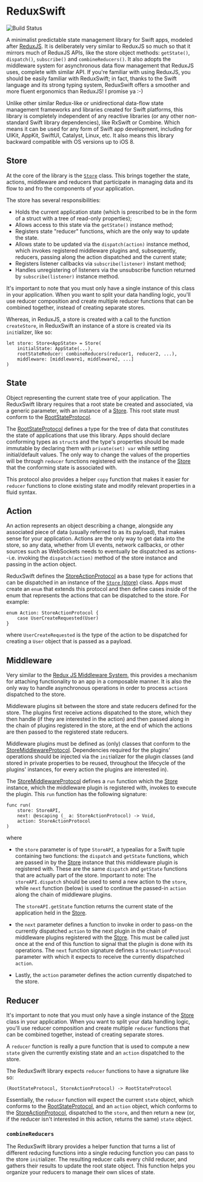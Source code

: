 # ReduxSwift

![Build Status](https://github.com/ugommirikwe/reduxswift/actions/workflows/swift.yml/badge.svg)

A minimalist predictable state management library for Swift apps, modeled after [ReduxJS](https://redux.js.org). It is deliberately very similar to ReduxJS so much so that it mirrors much of ReduxJS APIs, like the store object methods: `getState()`, `dispatch()`, `subscribe()` and `combineReducers()`. It also adopts the middleware system for asynchronous data flow management that ReduxJS  uses, complete with similar API. If you're familiar with using ReduxJS, you should be easily familiar with ReduxSwift; in fact, thanks to the Swift language and its strong typing system, ReduxSwift offers a smoother and more fluent ergonomics than ReduxJS! I promise ya :-)

Unlike other similar Redux-like or unidirectional data-flow state management frameworks and libraries created for Swift platforms, this library is completely independent of any reactive libraries (or any other non-standard Swift library dependencies), like RxSwift or Combine. Which means it can be used for any form of Swift app development, including for UIKit, AppKit, SwiftUI, Catalyst, Linux, etc. It also means this library backward compatible with OS versions up to iOS 8.

## Store

At the core of the library is the [`Store`](Sources/ReduxSwift/Store.swift) class. This brings together the state, actions, middleware and reducers that participate in managing data and its flow to and fro the components of your application.

The store has several responsibilities:
- Holds the current application state (which is prescribed to be in the form of a struct with a tree of read-only properties);
- Allows access to this state via the `getState()` instance method;
- Registers state "reducer" functions, which are the only way to update the state.
- Allows state to be updated via the `dispatch(action)` instance method, which invokes registered middleware plugins and, subsequently, reducers, passing along the action dispatched and the current state;
- Registers listener callbacks via `subscribe(listener)` instant method;
- Handles unregistering of listeners via the unsubscribe function returned by `subscribe(listener)` instance method.

It's important to note that you must only have a single instance of this class in your application. When you want to split your data handling logic, you'll use reducer composition and create multiple reducer functions that can be combined together, instead of creating separate stores.

Whereas, in ReduxJS, a store is created with a call to the function `createStore`, in ReduxSwift an instance of a store is created via its `init`ializer, like so:

```
let store: Store<AppState> = Store(
    initialState: AppState(...),
    rootStateReducer: combineReducers(reducer1, reducer2, ...),
    middleware: [middleware1, middleware2, ...]
)
```

## State
Object representing the current state tree of your application. The ReduxSwift library requires that a root state be created and associated, via a generic parameter, with an instance of a [Store](). This root state must conform to the [RootStateProtocol](Sources/ReduxSwift/RootStateProtocol.swift).

The [RootStateProtocol](Sources/ReduxSwift/RootStateProtocol.swift) defines a type for the tree of data that constitutes the state of applications that use this library. Apps should declare conforming types as `struct`s and the type's properties should be made immutable by declaring them with  `private(set) var` while setting initial/default values. The only way to change the values of the properties will be through `reducer` functions registered with the instance of the [Store](Sources/ReduxSwift/Store.swift) that the conforming state is associated with.

This protocol also provides a helper `copy` function that makes it easier for `reducer` functions to clone existing state and modify relevant properties in a fluid syntax.

## Action
An action represents an object describing a change, alongside any associated piece of data (usually referred to as its payload), that makes sense for your application. Actions are the only way to get data into the store, so any data, whether from UI events, network callbacks, or other sources such as WebSockets needs to eventually be dispatched as actions--i.e. invoking the `dispatch(action)` method of the store instance and passing in the action object.

ReduxSwift defines the [StoreActionProtocol](Sources/ReduxSwift/StoreActionProtocol.swift) as a base type for actions that can be dispatched in an instance of the [`Store` (store)](Sources/ReduxSwift/Store.swift) class. Apps must create an `enum` that extends this protocol and then define cases inside of the enum that represents the actions that can be dispatched to the store. For example:

```
enum Action: StoreActionProtocol {
    case UserCreateRequested(User)
}
```

where `UserCreateRequested` is the type of the action to be dispatched for creating a `User` object that is passed as a payload.

## Middleware
Very similar to the [Redux JS Middleware System](https://redux.js.org/tutorials/fundamentals/part-4-store#middleware), this provides a mechanism for attaching functionality to an app in a composable manner. It is also the only way to handle asynchronous operations in order to process `action`s dispatched to the store.

Middleware plugins sit between the store and state reducers defined for the store. The plugins first receive actions dispatched to the store, which they then handle (if they are interested in the action) and then passed along in the chain of plugins registered in the store, at the end of which the actions are then passed to the registered state reducers.

Middleware plugins must be defined as (only) classes that conform to the [StoreMiddlewareProtocol](Sources/ReduxSwift/StoreMiddlewareProtocol.swift). Dependencies required for the plugins' operations should be injected via the `init`ializer for the plugin classes (and stored in private properties to be reused, throughout the lifecycle of the plugins' instances, for every action the plugins are interested in).

The [StoreMiddlewareProtocol](Sources/ReduxSwift/StoreMiddlewareProtocol.swift) defines a `run` function which the [Store](Sources/ReduxSwift/Store.swift) instance, which the middleware plugin is registered with, invokes to execute the plugin. This `run` function has the following signature:

```
func run(
    store: StoreAPI,
    next: @escaping (_ a: StoreActionProtocol) -> Void,
    action: StoreActionProtocol
)
```

where 
- the `store` parameter is of type `StoreAPI`, a typealias for a Swift tuple containing two functions: the `dispatch` and `getState` functions, which are passed in by the [Store](Sources/ReduxSwift/Store.swift) instance that this middleware plugin is registered with. These are the same `dispatch` and `getState` functions that are actually part of the store. Important to note: The `storeAPI.dispatch` should be used to send a new action to the `store`, while `next` function (below) is used to continue the passed-in `action` along the chain of middleware plugins.

   The `storeAPI.getState` function returns the current state of the application held in the [Store](Sources/ReduxSwift/Store.swift).

- the `next` parameter defines a function to invoke in order to pass-on the currently dispatched `action` to the next plugin in the chain of middleware plugins registered with the [Store](Sources/ReduxSwift/Store.swift). This must be called just once at the end of this function to signal that the plugin is done with its operations. The `next` function signature defines a `StoreActionProtocol` parameter with which it expects to receive the currently dispatched `action`.

- Lastly, the `action` parameter defines the action currently dispatched to the store.

## Reducer
It's important to note that you must only have a single instance of the [Store](Sources/ReduxSwift/Store.swift) class in your application. When you want to split your data handling logic, you'll use reducer composition and create multiple `reducer` functions that can be combined together, instead of creating separate stores.

A `reducer` function is really a pure function that is used to compute a new `state` given the currently existing state and an `action` dispatched to the store.

The ReduxSwift library expects `reducer` functions to have a signature like so:

```
(RootStateProtocol, StoreActionProtocol) -> RootStateProtocol
```

Essentially, the `reducer` function will expect the current `state` object, which conforms to the [RootStateProtocol](Sources/ReduxSwift/RootStateProtocol.swift), and an `action` object, which conforms to the [StoreActionProtocol](Sources/ReduxSwift/StoreActionProtocol.swift), dispatched to the `store`, and then return a new (or, if the reducer isn't interested in this action, returns the same) `state` object.

### `combineReducers`
The ReduxSwift library provides a helper function that turns a list of different reducing functions into a single reducing function you can pass to the store `init`ializer. The resulting reducer calls every child reducer, and gathers their results to update the root state object. This function helps you organize your reducers to manage their own slices of state.
